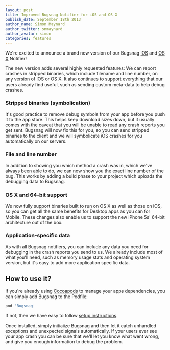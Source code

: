 ```yaml
---
layout: post
title: Improved Bugsnag Notifier for iOS and OS X
publish_date: September 18th 2013
author_name: Simon Maynard
author_twitter: snmaynard
author_avatar: simon
categories: features
---
```


We're excited to announce a brand new version of our Bugsnag [iOS](https://docs.bugsnag.com/platforms/ios/) and [OS X](https://docs.bugsnag.com/platforms/macos/) Notifier!

The new version adds several highly requested features: We can report crashes in stripped binaries, which include filename and line number, on any version of iOS or OS X. It also continues to support everything that our users already find useful, such as sending custom meta-data to help debug crashes.

### Stripped binaries (symbolication)

It's good practice to remove debug symbols from your app before you push it to the app store. This helps keep download sizes down, but it usually comes with the caveat that you will be unable to read any crash reports you get sent. Bugsnag will now fix this for you, so you can send stripped binaries to the client and we will symbolicate iOS crashes for you automatically on our servers.

### File and line number

In addition to showing you which method a crash was in, which we've always been able to do, we can now show you the exact line number of the bug. This works by adding a build phase to your project which uploads the debugging data to Bugsnag.

### OS X and 64-bit support

We now fully support binaries built to run on OS X as well as those on iOS, so you can get all the same benefits for Desktop apps as you can for Mobile. These changes also enable us to support the new iPhone 5s' 64-bit architecture out of the box.

### Application-specific data

As with all Bugsnag notifiers, you can include any data you need for debugging in the crash reports you send to us. We already include most of what you'll need, such as memory usage stats and operating system version, but it's easy to add more application specific data.

How to use it?
--------------

If you're already using [Cocoapods](http://cocoapods.org/) to manage your apps dependencies, you can simply add Bugsnag to the Podfile:

```ruby
pod 'Bugsnag'
```

If not, then we have easy to follow [setup instructions](https://github.com/bugsnag/bugsnag-cocoa#without-cocoapods).

Once installed, simply initiaiize Bugsnag and then let it catch unhandled exceptions and unexpected signals automatically. If your users ever see your app crash you can be sure that we'll let you know what went wrong, and give you enough information to debug the problem.
